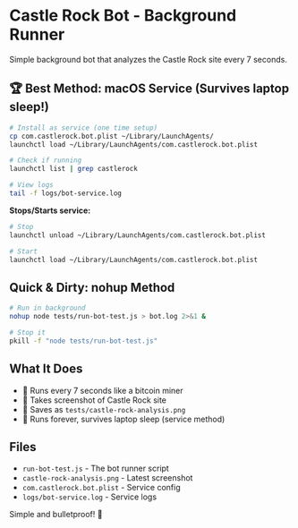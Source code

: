 # Castle Rock Bot - Background Runner

Simple background bot that analyzes the Castle Rock site every 7 seconds.

## 🏆 Best Method: macOS Service (Survives laptop sleep!)

```bash
# Install as service (one time setup)
cp com.castlerock.bot.plist ~/Library/LaunchAgents/
launchctl load ~/Library/LaunchAgents/com.castlerock.bot.plist

# Check if running
launchctl list | grep castlerock

# View logs
tail -f logs/bot-service.log
```

**Stops/Starts service:**
```bash
# Stop
launchctl unload ~/Library/LaunchAgents/com.castlerock.bot.plist

# Start
launchctl load ~/Library/LaunchAgents/com.castlerock.bot.plist
```

## Quick & Dirty: nohup Method

```bash
# Run in background
nohup node tests/run-bot-test.js > bot.log 2>&1 &

# Stop it
pkill -f "node tests/run-bot-test.js"
```

## What It Does

- 🤖 Runs every 7 seconds like a bitcoin miner
- 📸 Takes screenshot of Castle Rock site  
- 💾 Saves as `tests/castle-rock-analysis.png`
- 🔄 Runs forever, survives laptop sleep (service method)

## Files

- `run-bot-test.js` - The bot runner script
- `castle-rock-analysis.png` - Latest screenshot
- `com.castlerock.bot.plist` - Service config
- `logs/bot-service.log` - Service logs

Simple and bulletproof! 🚀